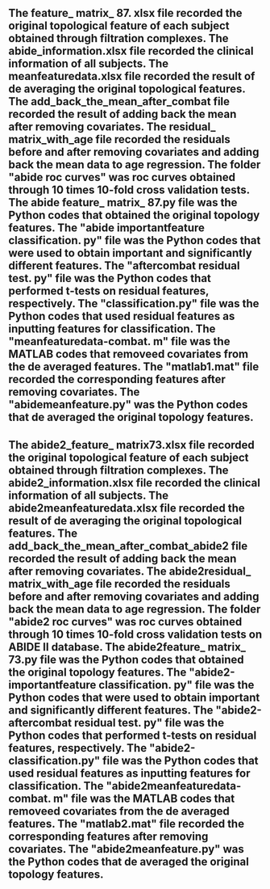 The feature_ matrix_ 87. xlsx file recorded the original topological feature of each subject obtained through filtration complexes.
The abide_information.xlsx file recorded the clinical information of all subjects. 
The meanfeaturedata.xlsx file recorded the result of de averaging the original topological features.
The add_back_the_mean_after_combat file  recorded the result of adding back the mean after removing covariates. 
The residual_ matrix_with_age file recorded the residuals before and after removing covariates and adding back the mean data to age regression.
The folder "abide roc curves" was roc curves obtained through 10 times 10-fold cross validation tests. 
The abide feature_ matrix_ 87.py file was the Python codes that obtained the original topology features. 
The "abide importantfeature classification. py" file was the Python codes that were used to obtain important and significantly different features.
The "aftercombat residual test. py" file was the Python codes that performed t-tests on residual features, respectively.
The "classification.py" file was the Python codes that used residual features as inputting features for classification. 
The "meanfeaturedata-combat. m" file was  the MATLAB codes that removeed covariates from the de averaged features.
The "matlab1.mat" file recorded the corresponding features after removing covariates.
The "abidemeanfeature.py" was the Python codes that de averaged the original topology features.
-------------------------------------------------------------------------------------------------------------------
The abide2_feature_ matrix73.xlsx file recorded the original topological feature of each subject obtained through filtration complexes.
The abide2_information.xlsx file recorded the clinical information of all subjects. 
The abide2meanfeaturedata.xlsx file recorded the result of de averaging the original topological features.
The add_back_the_mean_after_combat_abide2 file  recorded the result of adding back the mean after removing covariates. 
The abide2residual_ matrix_with_age file recorded the residuals before and after removing covariates and adding back the mean data to age regression.
The folder "abide2 roc curves" was roc curves obtained through 10 times 10-fold cross validation tests on ABIDE II database. 
The abide2feature_ matrix_ 73.py file was the Python codes that obtained the original topology features. 
The "abide2-importantfeature classification. py" file was the Python codes that were used to obtain important and significantly different features.
The "abide2-aftercombat residual test. py" file was the Python codes that performed t-tests on residual features, respectively.
The "abide2-classification.py" file was the Python codes that used residual features as inputting features for classification. 
The "abide2meanfeaturedata-combat. m" file was  the MATLAB codes that removeed covariates from the de averaged features.
The "matlab2.mat" file recorded the corresponding features after removing covariates.
The "abide2meanfeature.py" was the Python codes that de averaged the original topology features.
--------------------------------------------------------------------------------------------------------------------------

